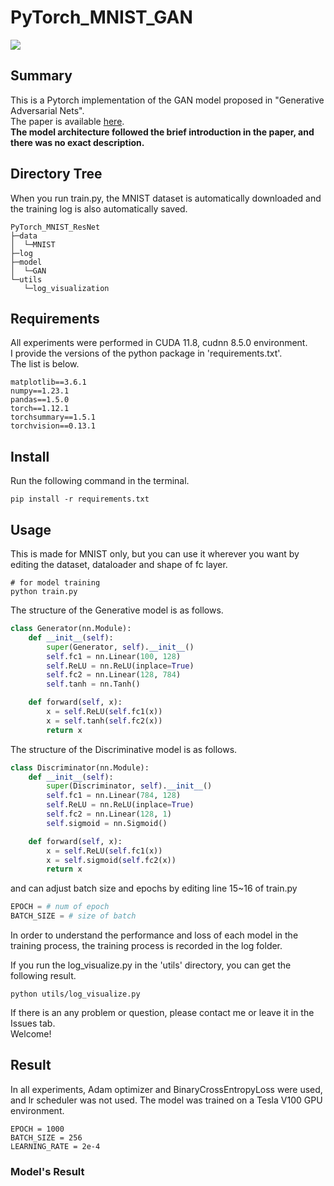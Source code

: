 # PyTorch_MNIST_GAN
<img src="https://img.shields.io/badge/license-MIT-green">   

## Summary
This is a Pytorch implementation of the GAN model proposed in "Generative Adversarial Nets".   
The paper is available [here](https://arxiv.org/pdf/1406.2661.pdf).   
**The model architecture followed the brief introduction in the paper, and there was no exact description.**

## Directory Tree
When you run train.py, the MNIST dataset is automatically downloaded and the training log is also automatically saved.

```
PyTorch_MNIST_ResNet
├─data
│  └─MNIST
├─log
├─model
│  └─GAN
└─utils
   └─log_visualization
```

## Requirements
All experiments were performed in CUDA 11.8, cudnn 8.5.0 environment.   
I provide the versions of the python package in 'requirements.txt'.   
The list is below.   
```
matplotlib==3.6.1
numpy==1.23.1
pandas==1.5.0
torch==1.12.1
torchsummary==1.5.1
torchvision==0.13.1
```


## Install
Run the following command in the terminal.
```
pip install -r requirements.txt
```

## Usage
This is made for MNIST only, but you can use it wherever you want by editing the dataset, dataloader and shape of fc layer.

```
# for model training
python train.py
```

The structure of the Generative model is as follows.
```python
class Generator(nn.Module):
    def __init__(self):
        super(Generator, self).__init__()
        self.fc1 = nn.Linear(100, 128)
        self.ReLU = nn.ReLU(inplace=True)
        self.fc2 = nn.Linear(128, 784)
        self.tanh = nn.Tanh()

    def forward(self, x):
        x = self.ReLU(self.fc1(x))
        x = self.tanh(self.fc2(x))
        return x
```

The structure of the Discriminative model is as follows.
```python
class Discriminator(nn.Module):
    def __init__(self):
        super(Discriminator, self).__init__()
        self.fc1 = nn.Linear(784, 128)
        self.ReLU = nn.ReLU(inplace=True)
        self.fc2 = nn.Linear(128, 1)
        self.sigmoid = nn.Sigmoid()

    def forward(self, x):
        x = self.ReLU(self.fc1(x))
        x = self.sigmoid(self.fc2(x))
        return x
```

and can adjust batch size and epochs by editing line 15~16 of train.py

```python
EPOCH = # num of epoch
BATCH_SIZE = # size of batch
```

In order to understand the performance and loss of each model in the training process, the training process is recorded in the log folder.

If you run the log_visualize.py in the 'utils' directory, you can get the following result.
```
python utils/log_visualize.py 
```

If there is an any problem or question, please contact me or leave it in the Issues tab.    
Welcome!   

## Result
In all experiments, Adam optimizer and BinaryCrossEntropyLoss were used, and lr scheduler was not used.
The model was trained on a Tesla V100 GPU environment.

```
EPOCH = 1000
BATCH_SIZE = 256
LEARNING_RATE = 2e-4
```

### Model's Result
